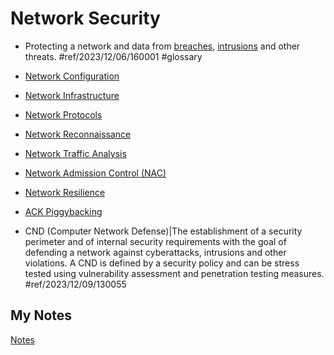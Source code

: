 # Network Security
- Protecting a network and data from [breaches](breach.md), [intrusions](intrusion.md) and other threats. #ref/2023/12/06/160001 #glossary

- [Network Configuration](network-configuration.md)
- [Network Infrastructure](network-infrastructure.md)
- [Network Protocols](network-protocols.md)
- [Network Reconnaissance](network-reconnaissance.md)
- [Network Traffic Analysis](network-traffic-analysis.md)
- [Network Admission Control (NAC)](network-admission-control.md)
- [Network Resilience](network-resilience.md)
- [ACK Piggybacking](ack-piggybacking.md)
- CND (Computer Network Defense)|The establishment of a security perimeter and of internal security requirements with the goal of defending a network against cyberattacks, intrusions and other violations. A CND is defined by a security policy and can be stress tested using vulnerability assessment and penetration testing measures. #ref/2023/12/09/130055
## My Notes
[Notes](mynotes/network-security-notes.md)
